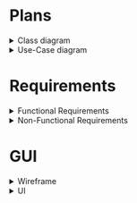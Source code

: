 # Plans
<details>
<summary>Class diagram</summary>
![uml_diagram](uploads/6540b863d090e76989e33cc98a96d27c/uml_diagram.png)
<h3>Updated class diagram<h3>
![uml_diagram_updated](uploads/80da3248b6925c1605049632adb1762c/uml_diagram_updated.png)
</details>

<details>
<summary>Use-Case diagram</summary>
![use_case_dia](uploads/0e19110ae152932d0cbc390bc4107406/use_case_dia.png)
</details>

# Requirements
<details>
<summary>Functional Requirements</summary><br>


# Main Menu:
- It should be possible to start a new game.
- It should be possible to exit the application.
- It should be possible to load a saved game.
- It should be possible to set the difficulty level.

# Setup Phase:
- It should be possible to exit the game.
- It should be possible to return to the main menu (with or without saving).
- It should be possible to open the in-game shop.
- It should be possible to place plants and paths.
- It should be possible to buy animals, jeeps and gamekeepers.
- Purchased units can be sold in this phase with a 100% refund (only before starting the game).
- It should be possible to start the simulation.

# Simulation:
- All functions of the setup phase should be available except for starting the game
- After loading the game the selling mechanic has to change to 50% refund
- Game speed has to be adjustable (pause, hours, days, weeks)/second
- When money runs out game ends (defeat)
- After reaching x amount of money game ends (victory)
- When time runs out game ends (defeat)
- User can save the actual state of the game after pressing exit button

# Objects and NPCs

## Animals
### Herbivores
- Herbivores move around the map randomly in groups if they can (max number of herd members is 10).
- When Mating season is called if the group the animal is in meets the parameters new animals of the group's kind are spawned on the map.
- A herd has to move in the general direction the oldest animal is moving to
- When feeding or when they are chased animals move in their own direction and leave the group
- When animal has no group and has an animal of the same species in sight they create a group the older animal dictates the general direction
- Hunger bar has to decrease monotonously after X seconds
- If Hunger bar is not full and plant type tile is in sight for animal it should move directly to the tile and eat until hunger bar is full
- If Hunger Bar reaches zero hp of animal decreases each second
- When damaged by carnivore or poacher hp of animal decreases
- When Carnivore or Poacher is in sight move into opposite direction of carnivore
- When hunger is full and health bar is not health starts to regenerate
- When animal dies it leaves x amount of food value for carnivores to eat
- When animal reaches certain age it dies.

### Carnivores 
- Carnivores move around the map randomly when healthy
- Carnivores move in groups of maximum 5.
- Carnivores move in the same general direction as the group leader (if in group) 
- Hunger bar has to decrease monotonously after X seconds
- If Hunger Bar reaches zero hp of animal decreases each second
- When damaged by poacher hp of animal decreases
- When Herbivore is in sight speed increases by 2 and carnivore starts to chase animal until it is out of sight or is eliminated
- Carnivores eat from the prey they catch.
- When carnivore has food in sight and the prey is not yet damaged the animals priority shifts to eating food
- When hunger is full and health bar is not health starts to regenerate

## Poachers
- Has to spawn randomly on the edges of the map. 
- When an animal is in sight starts to attack it until it eliminates the animal or the animal is out of sight.
- When it is attacked by gamekeepers and health falls below 50% it starts to escape to the edge of the map where it despawns.

## Gamekeepers 
- Wander around the map randomly
- When User clicks on gamekeeper is under Users controll (can be ordered to move to specific location or can be ordered to attack poacher.
- Health of gamekeeper has to regenerate over time when it isn't full.
- When Poacher is in sight auto gamekeeper attacks poacher until it is out of sight or dead.

## Tourists
- Travel in Jeeps on the road path built by the user in jeep
- Happiness rating increases when tourist spots an animal.
- Tourists only travel in Jeeps in designated road. 
- They spawn in numbers equivalent to the popularity of the park that is calculated off of the average happiness of tourists.

## Jeeps
- Jeeps move on the road built.
- Jeeps have to slow down when animal is in sight
- Jeeps have to stop when animal moves across the road infront of them 
- If all Jeeps are used no more tourists can enter the park.

## Plants
- If hp is not full it regenerates gradually
- If herbivore is eating the plant hp decreases.
- If Animal is on plant tile camo of animal increases
</details>






<details>
<summary>Non-Functional Requirements</summary>
<br>

# Product Requirements

## Efficiency

- Minimal load on the processor, memory, and storage.
- Fast response time to all inputs, even on low-end computers.

## Reliability

- No errors occur during the default use of the game.
- The game does not crash unexpectedly.

## Security

- The game does not connect to the internet and does not store personal data, making security concerns irrelevant.

## Portability

- Does require installation.
- Guaranteed compatibility with Windows 8, 10, and 11, Linux, MacOS.

## Usability

- The game interface is intuitive and easy to understand for anyone.
- No external guides or instructions are necessary.
- One user

## Management Requirements

### Environmental

- The game does not integrate with or connect to any external services or softwares.

### Operational

- Usually medium runtime: 1-3 hours.
- Frequent usage.
- Designed for one user, with no specialized knowledge required.

### Development

- Programming language: Java.
- Environment: jre.
- Object-oriented paradigm.
- Clean Code principles.
- Unit Testing.
- Git, GitLab.

## External Requirements

### Legal and Ethical Considerations

- The game's style and content do not harm the university's reputation.

</details>

# GUI
<details>
<summary>Wireframe</summary>

![Main_Menu](uploads/66bf43292454922c643e38ebe9c3609e/Main_Menu.png)

![New_Game](uploads/af95368b36fe7186ddcb090fa22dfa1b/In_Game.png)

![Load_Game](uploads/c43a675d330e6d526bf11d0509aeada5/Load_Game.png)

![In_Game](uploads/03d241f40a8ef731df1e2f890e667dc1/In_Game.png)

![Shop](uploads/09f3f29e55957d2af6b07c8260b5a9d3/Shop.png)

![Leave_Game](uploads/626f18c632492f73a252d12d3a149e05/Leave_Game.png)

</details>

<details>
<summary>UI</summary>

![Képernyőfotó_2025-05-25_-_15.07.11](uploads/54992931fce1dd02dabdb4bd27e9bfe6/Képernyőfotó_2025-05-25_-_15.07.11.png)

![Képernyőfotó_2025-05-25_-_15.07.40](uploads/9fd6f1e3689fd79d0f2cc34eec5ea230/Képernyőfotó_2025-05-25_-_15.07.40.png)

![Képernyőfotó_2025-05-25_-_15.07.48](uploads/2eb0d4514decb3facd45136c08838bb1/Képernyőfotó_2025-05-25_-_15.07.48.png)

![Képernyőfotó_2025-05-25_-_15.07.53](uploads/bba615138bb070f345b933ba456550c4/Képernyőfotó_2025-05-25_-_15.07.53.png)

![Képernyőfotó_2025-05-25_-_15.08.06](uploads/dddd8e6f6b36bb22a25394332df061ec/Képernyőfotó_2025-05-25_-_15.08.06.png)

![Képernyőfotó_2025-05-25_-_15.07.58](uploads/cbac54e241f764bd99f0cddf90977314/Képernyőfotó_2025-05-25_-_15.07.58.png)

</detauls>

# User Stories
<details>
<summary>All Stories</summary>
<details>
  <summary><b>New Game</b></summary>

<br>

  **As a:** (current) player  <br>
  **I want to:** start a new game 

  |       |                                                           |
  |-------|-----------------------------------------------------------|
  | **Given** | The application is running, and the "New Game" button is visible |
  | **When**  | The "New Game" button is clicked |
  | **Then**  | The difficulty selection window appears|

<br>

  |       |                                                           |
  |-------|-----------------------------------------------------------|
  | **Given** | The difficulty selection window is visible |
  | **When**  | A difficulty option is selected and the "Start" button is clicked |
  | **Then**  | A newly generated game board appears in its initial state, and the game begins |

</details>

<br>

<details>
  <summary><b>Load Game</b></summary>

<br>

  **As a:** (current) player  <br>
  **I want to:** load a saved game 

  |       |                                                           |
  |-------|-----------------------------------------------------------|
  | **Given** | The application is running, the "Load Game" button is visible, and there is at least one previously saved game stored in the memory |
  | **When**  | The "Load Game" button is clicked |
  | **Then**  | A new window appears with a list of previously saved games |

  |       |                                                           |
  |-------|-----------------------------------------------------------|
  | **Given** | The window with the list of previously saved games is active |
  | **When**  | The selected map is clicked |
  | **Then**  | The previously saved game state and map are loaded, and the game resumes from where it was left off |

</details>

<br>

<details>
  <summary><b>Exit Game</b></summary>

<br>

  **As a:** (current) player <br>
  **I want to:** exit the game  

  |       |                                                           |
  |-------|-----------------------------------------------------------|
  | **Given** | The game is running |
  | **When**  | The "Exit" button is clicked |
  | **Then**  | A confirmation dialog appears with the choices of "Save" or "Exit" |

<br>

  |       |                                                           |
  |-------|-----------------------------------------------------------|
  | **Given** | The confirmation dialog about exiting the game is active |
  | **When**  | The "Exit" button is clicked |
  | **Then**  | The game closes |

</details>


<br>


<details>
  <summary><b>Save Game</b></summary>

<br>

  **As a:** (current) player <br>
  **I want to:** save the game  

  |       |                                                           |
  |-------|-----------------------------------------------------------|
  | **Given** | The game is running |
  | **When**  | The "Exit" button is clicked |
  | **Then**  | A confirmation dialog appears with the choices of "Save" or "Exit"  |

<br>

  |       |                                                           |
  |-------|-----------------------------------------------------------|
  | **Given** | The confirmation dialog about exiting the game is active |
  | **When**  | The "Save" button is clicked |
  | **Then**  | The game closes |

</details>

<br>

<details>
  <summary><b>Pause Game</b></summary>

<br>

  **As a:** (current) player  <br>
  **I want to:** pause the game

  |       |                                                           |
  |-------|-----------------------------------------------------------|
  | **Given** | The game is running |
  | **When**  | The "Pause" button is clicked |
  | **Then**  | The game pauses (the timer and the entities stop) |

</details>

<br>

<details>
  <summary><b>Resume Game</b></summary>

<br>

  **As a:** (current) player  <br>
  **I want to:** resume the game

  |       |                                                           |
  |-------|-----------------------------------------------------------|
  | **Given** | The game is paused |
  | **When**  | The "Resume" button is clicked |
  | **Then**  | The game resumes (the timer and the entities continue) |

</details>

<br>

<details>
  <summary><b>Change Speed</b></summary>

<br>

  **As a:** (current) player  <br>
  **I want to:** change the speed of the game

  |       |                                                           |
  |-------|-----------------------------------------------------------|
  | **Given** | The game is running |
  | **When**  | The "Change Speed" button is clicked |
  | **Then**  | The speed of the game changes (slow -> medium -> fast -> slow -> ...) |

</details>

<br>

<details>
  <summary><b>Open Shop</b></summary>

<br>

  **As a:** (current) player  <br>
  **I want to:** open the shop

  |       |                                                           |
  |-------|-----------------------------------------------------------|
  | **Given** | The game is running and the Shop window is closed |
  | **When**  | The "Shop" button is clicked |
  | **Then**  | The Shop window appears |

</details>

<br>

<details>
  <summary><b>Close Shop</b></summary>

<br>

  **As a:** (current) player  <br>
  **I want to:** close the shop

  |       |                                                           |
  |-------|-----------------------------------------------------------|
  | **Given** | The game is running and the Shop window is open |
  | **When**  | The "Close Shop" button is clicked |
  | **Then**  | The Shop window closes |

</details>

<br>

<details>
  <summary><b>Buy (and) Place Plant</b></summary>

<br>

  **As a:** (current) player  <br>
  **I want to:** buy and place a plant

  |       |                                                           |
  |-------|-----------------------------------------------------------|
  | **Given** | The Shop window is open |
  | **When**  | The choosen plant is clicked, and we have the right amount of money to buy the selected plant |
  | **Then**  | The plant is selected and Shop window closes|

  |       |                                                           |
  |-------|-----------------------------------------------------------|
  | **Given** | The Shop window is closed and a plant is selected |
  | **When**  | A valid tile is clicked (invalid tiles: rock, water, road, plants) |
  | **Then**  | The plant is placed on the selected tile (the price of the plant is deducted from the money)|

</details>

<br>

<details>
  <summary><b>Buy (and) Place Animal</b></summary>

<br>

  **As a:** (current) player  <br>
  **I want to:** buy and place a plant

  |       |                                                           |
  |-------|-----------------------------------------------------------|
  | **Given** | The Shop window is open |
  | **When**  | The choosen animal is clicked, and we have the right amount of money to buy the selected animal |
  | **Then**  | The animal is selected and Shop window closes|

  |       |                                                           |
  |-------|-----------------------------------------------------------|
  | **Given** | The Shop window is closed and a animal is selected |
  | **When**  | A valid tile is clicked (invalid tiles: rock, water) |
  | **Then**  | The animal is placed on the selected tile (the price of the animal is deducted from the money)|

</details>

<br>

<details>
  <summary><b>Buy (and) Place Keeper</b></summary>

<br>

  **As a:** (current) player  <br>
  **I want to:** buy and place a plant

  |       |                                                           |
  |-------|-----------------------------------------------------------|
  | **Given** | The Shop window is open |
  | **When**  | The "Keeper" icon is clicked, and we have the right amount of money to buy the keeper |
  | **Then**  | The keeper is selected and Shop window closes|

  |       |                                                           |
  |-------|-----------------------------------------------------------|
  | **Given** | The Shop window is closed and the keeper is selected |
  | **When**  | A valid tile is clicked (invalid tiles: rock, water) |
  | **Then**  | The keeper is placed on the selected tile (the price of the keeper is deducted from the money)|

</details>

<br>

<details>
  <summary><b>Buy Jeep</b></summary>

<br>

  **As a:** (current) player  <br>
  **I want to:** buy and place a jeep

  |       |                                                           |
  |-------|-----------------------------------------------------------|
  | **Given** | The Shop window is open |
  | **When**  | The Jeep icon is clicked, and we have the right amount of money to buy the jeep |
  | **Then**  | The Jeep is added to the vehicles (the price is deducted from the money) |

</details>

 <br>

<details>
  <summary><b>Buy (and) Place Road</b></summary>

<br>

  **As a:** (current) player  <br>
  **I want to:** buy and place a road

  |       |                                                           |
  |-------|-----------------------------------------------------------|
  | **Given** | The Shop window is open |
  | **When**  | The Road icon is clicked, and we have the right amount of money to buy the road |
  | **Then**  | The Road is selected and the Shop window closes |

  |       |                                                           |
  |-------|-----------------------------------------------------------|
  | **Given** | The Shop window is closed and the road is selected |
  | **When**  | A valid tile is clicked (invalid tiles: rock, water, road) |
  | **Then**  | The road is placed on the selected tile (the price of the road is deducted from the money)

</details>

<br>

<details>
  <summary><b>Sell an Entity</b></summary>

<br>

  **As a:** (current) player  <br>
  **I want to:** sell an entity (animals, plants, roads, jeeps, lakes, keepers)

  |       |                                                           |
  |-------|-----------------------------------------------------------|
  | **Given** | The game is running and the "Start Selling" button is visible |
  | **When**  | The "Start Selling" button is clicked and then the selected entity is clicked on the map |
  | **Then**  | The clicked entity is sold and is removed from the map, the price of the sold entity gets added to the money |

</details>

<br>
<details>
  <summary><b>Turn off selling mode</b></summary>

<br>

  **As a:** (current) player  <br>
  **I want to:** turn off selling mode

  |       |                                                           |
  |-------|-----------------------------------------------------------|
  | **Given** | The game is running, the selling mode is on and the "Stop Selling" button is visible |
  | **When**  | The "Stop Selling" button is clicked |
  | **Then**  | The selling mode is turned off |

</details><br>
</details>

# Feasibility plans

<details>
<summary></summary> <br>

## Human Resources  
- Three designers/developers/testers  

## Hardware Resources  
- Three development computers (medium hardware requirements)  

## Software Resources  
- Development environment: InetelliJ IDEA, jrl
- Engine: libgdx
- Version control: Git  
- Project management platform: GitLab  

## Operations  
- No operational support required  

## Maintenance  
- No maintenance required beyond potential bug fixes  

## Implementation  
- Duration:  
- Cost: 
</details>
